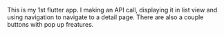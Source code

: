 This is my 1st flutter app. I making an API call, displaying it in list view and using navigation to navigate to a detail page. There are also a couple buttons with pop up freatures. 
